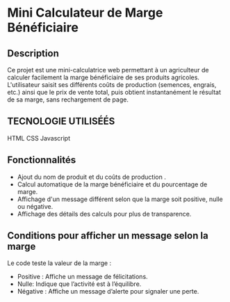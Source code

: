 # Mini Calculateur de Marge Bénéficiaire

## Description
Ce projet est une mini-calculatrice web permettant à un agriculteur de calculer facilement la marge bénéficiaire de ses produits agricoles. L'utilisateur saisit ses différents coûts de production (semences, engrais, etc.) ainsi que le prix de vente total, puis obtient instantanément le résultat de sa marge, sans rechargement de page.

## TECNOLOGIE UTILISÉÉS
HTML
CSS
Javascript

## Fonctionnalités
- Ajout du nom de produit et du coûts de production .
- Calcul automatique de la marge bénéficiaire et du pourcentage de marge.
- Affichage d'un message différent selon que la marge soit positive, nulle ou négative.
- Affichage des détails des calculs pour plus de transparence.

## Conditions pour afficher un message selon la marge
Le code teste la valeur de la marge :
- Positive : Affiche un message de félicitations.
- Nulle: Indique que l’activité est à l’équilibre.
- Négative : Affiche un message d’alerte pour signaler une perte.
